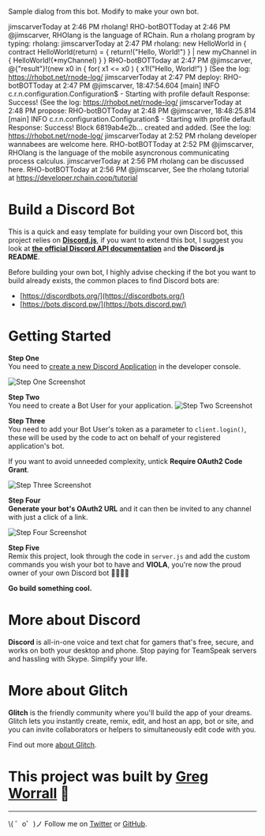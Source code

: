 
Sample dialog from this bot. Modify to make your own bot.

jimscarverToday at 2:46 PM
rholang!
RHO-botBOTToday at 2:46 PM
@jimscarver, RHOlang is the language of RChain. Run a rholang program by typing:
rholang: <your program>
jimscarverToday at 2:47 PM
rholang: 
new HelloWorld in {
  contract HelloWorld(return) = {
    return!("Hello, World!")
  } |
  new myChannel in {
    HelloWorld!(*myChannel)
  }
}
RHO-botBOTToday at 2:47 PM
@jimscarver,  @{"result"}!(new x0 in { for( x1 <= x0 ) { x1!("Hello, World!") }
 (See the log: https://rhobot.net/rnode-log/
jimscarverToday at 2:47 PM
deploy:
RHO-botBOTToday at 2:47 PM
@jimscarver, 18:47:54.604 [main] INFO  c.r.n.configuration.Configuration$ - Starting with profile default
Response: Success!
 (See the log: https://rhobot.net/rnode-log/
jimscarverToday at 2:48 PM
propose:
RHO-botBOTToday at 2:48 PM
@jimscarver, 18:48:25.814 [main] INFO  c.r.n.configuration.Configuration$ - Starting with profile default
Response: Success! Block 6819ab4e2b... created and added.
 (See the log: https://rhobot.net/rnode-log/
jimscarverToday at 2:52 PM
rholang developer wannabees are welcome here.
RHO-botBOTToday at 2:52 PM
@jimscarver, RHOlang is the language of the mobile asyncronous communicating process calculus.
jimscarverToday at 2:56 PM
rholang can be discussed here.
RHO-botBOTToday at 2:56 PM
@jimscarver, See the rholang tutorial at https://developer.rchain.coop/tutorial


Build a Discord Bot
=========================

This is a quick and easy template for building your own Discord bot, this project relies on **[Discord.js](https://github.com/hydrabolt/discord.js/)**, if you want to extend this bot, I suggest you look at **[the official Discord API documentation](https://discordapp.com/developers/docs/intro)** and **the Discord.js README**.

Before building your own bot, I highly advise checking if the bot you want to build already exists, the common places to find Discord bots are:
* [https://discordbots.org/](https://discordbots.org/)
* [https://bots.discord.pw/](https://bots.discord.pw/)
  
# Getting Started

**Step One**  
You need to  [create a new Discord Application](https://discordapp.com/developers/applications/me) in the developer console.

![Step One Screenshot](https://i.gyazo.com/216dec70040ae14a6ee121dce67e3f82.png)

**Step Two**  
You need to create a Bot User for your application.
![Step Two Screenshot](https://i.gyazo.com/47f8e671eccfb09ac22c6630417ccdee.png)

**Step Three**  
You need to add your Bot User's token as a parameter to `client.login()`, these will be used by the code to act on behalf of your registered application's bot.

If you want to avoid unneeded complexity, untick **Require OAuth2 Code Grant**.

![Step Three Screenshot](https://i.gyazo.com/d5f194037b8823f42c7442e3959c8f32.png)

**Step Four**  
**Generate your bot's OAuth2 URL** and it can then be invited to any channel with just a click of a link.

![Step Four Screenshot](https://i.gyazo.com/5cabc8aaa969f4339ddab48f8f2234f4.png)

**Step Five**  
Remix this project, look through the code in `server.js` and add the custom commands you wish your bot to have and **VIOLA**, you're now the proud owner of your own Discord bot 🎉🎉🎉🎉

**Go build something cool.**  
  
  
# More about Discord
  
**Discord** is all-in-one voice and text chat for gamers that's free, secure, and works on both your desktop and phone. Stop paying for TeamSpeak servers and hassling with Skype. Simplify your life.

# More about Glitch

**Glitch** is the friendly community where you'll build the app of your dreams. Glitch lets you instantly create, remix, edit, and host an app, bot or site, and you can invite collaborators or helpers to simultaneously edit code with you.

Find out more [about Glitch](https://glitch.com/about).


# This project was built by [Greg Worrall](https://twitter.com/gregjwww) 🎉
-------------------

\\( ゜o゜)ノ Follow me on [Twitter](https://twitter.com/gregjwww) or [GitHub](https://github.com/gregjw).
 
